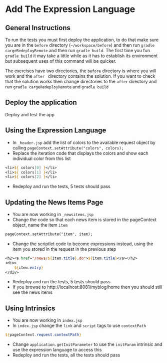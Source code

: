 # Add The Expression Language

## General Instructions

To run the tests you must first deploy the application, to do that make sure you are in the `before` directory (`~/workspace/before`) and then run `gradle cargeRedeployRemote` and then run `gradle build`. The first time you fun `gradle build` it may take a little while as it has to establish its environment but subsequent uses of this command will be quicker.

The exercises have two directories, the `before` directory is where you will work and the `after ` directory contains the solution. If you want to check that the solution works then change directories to the `after` directory and run `gradle cargeRedeployRemote` and `gradle build`

## Deploy the application

Deploy and test the app

## Using the Expression Language

+ In `_header.jsp` add the list of colors to the available request object by calling `pageContext.setAttribute("colors", colors);`
+ Replace the iteration code that displays the colors and show each individual color from this list
``` jsp
<li>${ colors[0] }</li>
<li>${ colors[1] }</li>
<li>${ colors[2] }</li>
```

+ Redeploy and run the tests, 5 tests should pass

## Updating the News Items Page

+ You are now working in `_newsitems.jsp`
+ Change the code so that each news item is stored in the pageContext object, name the item `item`
```jsp
pageContext.setAttribute("item", item);
```
+ Change the scriptlet code to become expressions instead, using the item you stored in the request in the previous step
```jsp
<h2><a href="/news/${item.title}.do">${item.title}</a></h2>
<div>
    ${item.entry}
</div>
```            
+ Redeploy and run the tests, 5 tests should pass
+ If you browse to http://localhost:8081/myblog/home then you should still see the news items

## Using Intrinsics

+ You are now working in `index.jsp`
+ In `index.jsp` change the `link` and `script` tags to use `contextPath`
```jsp
${pageContext.request.contextPath}
```

+ Change `application.getInitParameter` to use the `initParam` intrinsic and use the expression language to access this
+ Redeploy and run the tests, all the tests should pass
